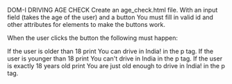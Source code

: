 DOM-I DRIVING AGE CHECK
Create an age_check.html file. With an input field (takes the age of the user) and a button You must fill in valid id and other attributes for elements to make the buttons work.

When the user clicks the button the following must happen:

If the user is older than 18 print You can drive in India! in the p tag.
If the user is younger than 18 print You can't drive in India in the p tag.
If the user is exactly 18 years old print You are just old enough to drive in India! in the p tag.
 